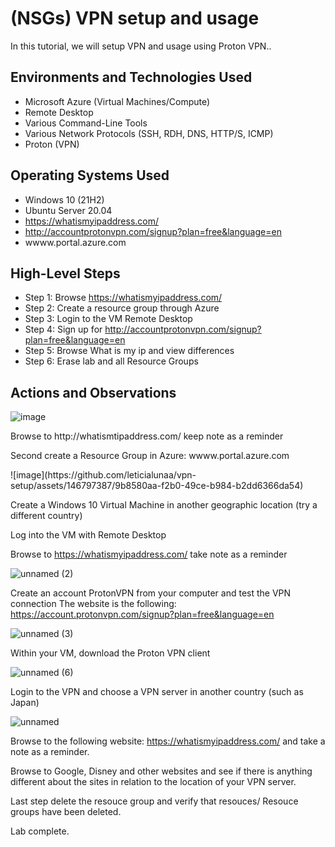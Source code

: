 

<h1>(NSGs) VPN setup and usage </h1>
In this tutorial, we will setup VPN and usage using Proton VPN.. <br />





<h2>Environments and Technologies Used</h2>

- Microsoft Azure (Virtual Machines/Compute)
- Remote Desktop
- Various Command-Line Tools
- Various Network Protocols (SSH, RDH, DNS, HTTP/S, ICMP)
- Proton (VPN)

<h2>Operating Systems Used </h2>

- Windows 10 (21H2)
- Ubuntu Server 20.04
- https://whatismyipaddress.com/
- http://accountprotonvpn.com/signup?plan=free&language=en
- wwww.portal.azure.com

<h2>High-Level Steps</h2>

- Step 1: Browse https://whatismyipaddress.com/
- Step 2: Create a resource group through Azure
- Step 3: Login to the VM Remote Desktop
- Step 4: Sign up for http://accountprotonvpn.com/signup?plan=free&language=en
- Step 5: Browse What is my ip and view differences
- Step 6: Erase lab and all Resource Groups

<h2>Actions and Observations</h2>


![image](https://github.com/leticialunaa/vpn-setup/assets/146797387/738efc20-02a9-4cbb-98bd-66fc88e9080b)


<p>
Browse to http://whatismtipaddress.com/ keep note as a reminder

Second create a Resource Group in Azure: wwww.portal.azure.com

</p>
![image](https://github.com/leticialunaa/vpn-setup/assets/146797387/9b8580aa-f2b0-49ce-b984-b2dd6366da54)

Create a Windows 10 Virtual Machine in another geographic location (try a different country)

Log into the VM with Remote Desktop

Browse to https://whatismyipaddress.com/ take note as a reminder

![unnamed (2)](https://github.com/leticialunaa/vpn-setup/assets/146797387/81703198-54a7-4e2d-82f4-51eb28ebb778)

Create an account ProtonVPN from your computer and test the VPN connection
The website is the following: https://account.protonvpn.com/signup?plan=free&language=en


![unnamed (3)](https://github.com/leticialunaa/vpn-setup/assets/146797387/fa0eb083-6423-4f5d-bf46-7bd2f6984945)


Within your VM, download the Proton VPN client

![unnamed (6)](https://github.com/leticialunaa/vpn-setup/assets/146797387/ced2a220-6b2d-4fa2-87ed-4e8451f5f674)


Login to the VPN and choose a VPN server in another country (such as Japan)


![unnamed](https://github.com/leticialunaa/vpn-setup/assets/146797387/61bc352c-9c22-4844-92ea-ba61335b5d45)

Browse to the following website: https://whatismyipaddress.com/ and take a note as a reminder.

Browse to Google, Disney and other websites and see if there is anything different about the sites in relation to the location of your VPN server. 

Last step delete the resouce group and verify that resouces/ Resouce groups have been deleted. 

Lab complete. 




